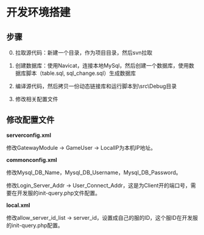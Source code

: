 # 开发环境搭建

## 步骤

0. 拉取源代码：新建一个目录，作为项目目录，然后svn拉取

0. 创建数据库：使用Navicat，连接本地MySql，然后创建一个数据库，使用数据库脚本（table.sql, sql_change.sql）生成数据库

0. 编译源代码，然后拷贝一份动态链接库和运行脚本到\src\Debug目录

0. 修改相关配置文件

## 修改配置文件

**serverconfig.xml**

修改GatewayModule -> GameUser -> LocalIP为本机IP地址。

**commonconfig.xml**

修改Mysql_DB_Name，Mysql_DB_Username，Mysql_DB_Password。

修改Login_Server_Addr -> User_Connect_Addr，这是为Client开的端口号，需要在开发服的init-query.php文件配置。

**local.xml**

修改allow_server_id_list -> server_id，设置成自己的服的ID，这个服ID在开发服的init-query.php配置。